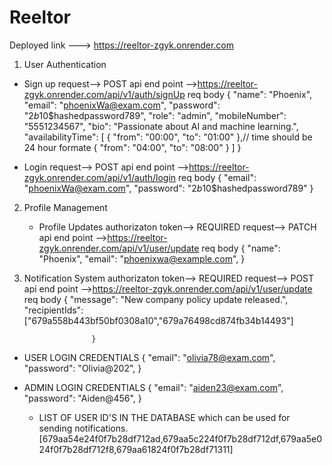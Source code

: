 # Reeltor
Deployed link ---> https://reeltor-zgyk.onrender.com
1. User Authentication
  * Sign up
      request--> POST
      api end point -->https://reeltor-zgyk.onrender.com/api/v1/auth/signUp
      req body
               {
                  "name": "Phoenix",
                  "email": "phoenixWa@exam.com",
                  "password": "$2b$10$hashedpassword789",
                  "role": "admin",
                  "mobileNumber": "5551234567",
                  "bio": "Passionate about AI and machine learning.",
                  "availabilityTime": [
                    { "from": "00:00", "to": "01:00" },// time should be 24 hour formate
                    { "from": "04:00", "to": "08:00" }
                  ]
                }


   * Login
        request--> POST
        api end point -->https://reeltor-zgyk.onrender.com/api/v1/auth/login 
        req body 
               {
                    "email": "phoenixWa@exam.com",
                   "password": "$2b$10$hashedpassword789"
               } 

2. Profile Management

   * Profile Updates
                  authorizaton token--> REQUIRED
                  request--> PATCH
                  api end point -->https://reeltor-zgyk.onrender.com/api/v1/user/update
                  req body 
                       {
                        "name": "Phoenix",
                        "email": "phoenixwa@example.com",
                       }



4. Notification System
                authorizaton token--> REQUIRED
                request--> POST
                api end point -->https://reeltor-zgyk.onrender.com/api/v1/user/update
                req body 
                      {
	                      "message": "New company policy update released.",
                          "recipientIds": ["679a558b443bf50bf0308a10","679a76498cd874fb34b14493"]
    
                      }


* USER LOGIN CREDENTIALS
               {
                "email": "olivia78@exam.com",
                "password": "Olivia@202",
               }

* ADMIN LOGIN CREDENTIALS
                    {
                        "email": "aiden23@exam.com",
                        "password": "Aiden@456",
                    }


  * LIST OF USER ID'S IN THE DATABASE which can be used for sending notifications.
                         [679aa54e24f0f7b28df712ad,679aa5c224f0f7b28df712df,679aa5e024f0f7b28df712f8,679aa61824f0f7b28df71311]                  